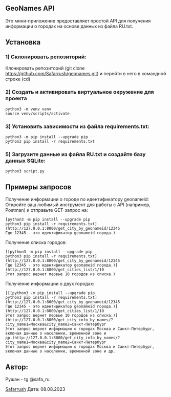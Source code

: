 ## GeoNames API
Это мини-приложение предоставляет простой API для получения информации о городах на основе данных из файла RU.txt.

## Установка

### 1) Склонировать репозиторий:
Клонировать репозиторий (git clone https://github.com/Safarrush/geonames.git) и перейти в него в командной строке (cd)

### 2) Создать и активировать виртуальное окружение для проекта
```
python3 -m venv venv
source venv/scripts/activate
```
### 3) Установить зависимости из файла requirements.txt:
```
python3 -m pip install --upgrade pip
python3 pip install -r requirements.txt
```
### 5) Загрузите данные из файла RU.txt и создайте базу данных SQLite:
```
python3 script.py
```
## Примеры запросов

Получение информации о городе по идентификатору geonameid:
Откройте ваш любимый инструмент для работы с API (например, Postman) и отправьте GET-запрос на:

```
[python3 -m pip install --upgrade pip
python3 pip install -r requirements.txt](http://127.0.0.1:8000/get_city_by_geonameid/12345
Где 12345 - это идентификатор geonameid города.)
```

Получение списка городов:
```
[[python3 -m pip install --upgrade pip
python3 pip install -r requirements.txt](http://127.0.0.1:8000/get_city_by_geonameid/12345
Где 12345 - это идентификатор geonameid города.)](http://127.0.0.1:8000/get_cities_list/1/10
Этот запрос вернет первые 10 городов из списка.)
```

Получение информации о двух городах:
```
[[[python3 -m pip install --upgrade pip
python3 pip install -r requirements.txt](http://127.0.0.1:8000/get_city_by_geonameid/12345
Где 12345 - это идентификатор geonameid города.)](http://127.0.0.1:8000/get_cities_list/1/10
Этот запрос вернет первые 10 городов из списка.)](http://127.0.0.1:8000/get_city_info_by_names/?city_name1=Москва&city_name2=Санкт-Петербург
Этот запрос вернет информацию о городах Москва и Санкт-Петербург, включая данные о населении, временной зоне и др.)http://127.0.0.1:8000/get_city_info_by_names/?city_name1=Москва&city_name2=Санкт-Петербург
Этот запрос вернет информацию о городах Москва и Санкт-Петербург, включая данные о населении, временной зоне и др.
```
Автор:
----------
Рушан - tg @safa_ru

[Safarrush](https://github.com/Safarrush)
Дата: 08.08.2023
